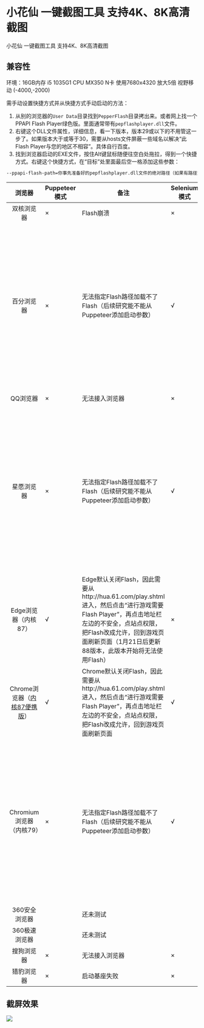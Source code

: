 # 小花仙 一键截图工具 支持4K、8K高清截图
小花仙 一键截图工具 支持4K、8K高清截图

## 兼容性
环境：16GB内存 i5 1035G1 CPU MX350 N卡 使用7680x4320 放大5倍 视野移动 (-4000,-2000)

需手动设置快捷方式并从快捷方式手动启动的方法：
1. 从别的浏览器的```User Data```目录找到```PepperFlash```目录拷出来。或者网上找一个PPAPI Flash Player绿色版。里面通常带有```pepflashplayer.dll```文件。
2. 右键这个DLL文件属性，详细信息，看一下版本，版本29或以下的不用管这一步了。如果版本大于或等于30，需要从hosts文件屏蔽一些域名以解决“此Flash Player与您的地区不相容”。具体自行百度。
3. 找到浏览器启动的EXE文件，按住Alt键鼠标随便往空白处拖拉，得到一个快捷方式。右键这个快捷方式，在“目标”处里面最后空一格添加这些参数：
```bash
--ppapi-flash-path=你事先准备好的pepflashplayer.dll文件的绝对路径（如果有路径空格需要加双引号） --ppapi-flash-version=99.0.0.999 --remote-debugging-port=9222
```

| 浏览器      | Puppeteer模式 | 备注     | Selenium模式 | 备注     |
| :---:        |    ----   |          ---  | --- | --- |
| 双核浏览器<img width=400/>      | ×       | Flash崩溃   | × | Flash崩溃<img width=1800/> |
| 百分浏览器   | ×        |  无法指定Flash路径加载不了Flash（后续研究能不能从Puppeteer添加启动参数） | √ | 需手动设置快捷方式并从快捷方式手动启动，“启动浏览器按钮”无法指定Flash路径加载不了Flash（后续研究能不能从Selenium添加启动参数） |
| QQ浏览器 | × | 无法接入浏览器 | × | Flash崩溃
| 星愿浏览器 | × | 无法指定Flash路径加载不了Flash（后续研究能不能从Puppeteer添加启动参数） |  √ | 需手动设置快捷方式并从快捷方式手动启动，“启动浏览器按钮”无法指定Flash路径加载不了Flash（后续研究能不能从Selenium添加启动参数） |
| Edge浏览器（内核87） | √ | Edge默认关闭Flash，因此需要从http://hua.61.com/play.shtml 进入，然后点击“进行游戏需要Flash Player”，再点击地址栏左边的不安全，点站点权限，把Flash改成允许，回到游戏页面刷新页面（1月21日后更新88版本，此版本开始将无法使用Flash） | × | 无法接入浏览器（Edge谷歌内核版也需要专门的Edge驱动）
| Chrome浏览器（[内核87便携版](http://www.epinv.com/post/7888.html)）| √ | Chrome默认关闭Flash，因此需要从http://hua.61.com/play.shtml 进入，然后点击“进行游戏需要Flash Player”，再点击地址栏左边的不安全，点站点权限，把Flash改成允许，回到游戏页面刷新页面 | √ |  |
| Chromium浏览器（内核79） | × | 无法指定Flash路径加载不了Flash（后续研究能不能从Puppeteer添加启动参数） | √ | 需手动设置快捷方式并从快捷方式手动启动，“启动浏览器按钮”无法指定Flash路径加载不了Flash（后续研究能不能从Selenium添加启动参数） |
| 360安全浏览器 | | 还未测试 | | 还未测试 |
| 360极速浏览器 | | 还未测试 | | 还未测试 |
| 搜狗浏览器 | × | 无法接入浏览器 | × | 无法接入浏览器 |
| 猎豹浏览器 | × | 启动基座失败 | × | Flash崩溃 |

## 截屏效果
![](https://img-blog.csdnimg.cn/20201221012555410.jpg)

